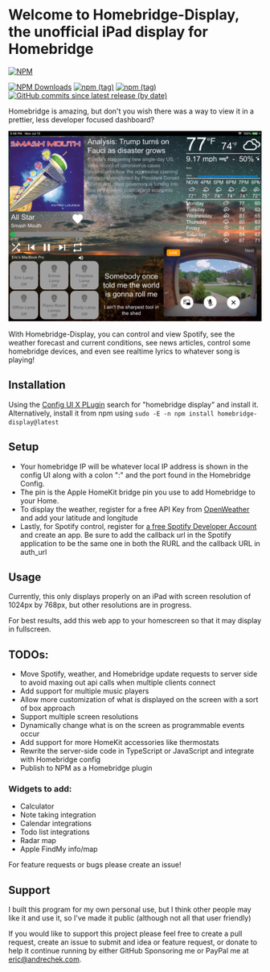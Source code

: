 # Welcome to Homebridge-Display, the unofficial iPad display for Homebridge

[![NPM](https://nodei.co/npm/homebridge-display.png?compact=true)](https://www.npmjs.com/package/homebridge-display)

[![NPM Downloads](https://img.shields.io/npm/dt/homebridge-display)](https://www.npmjs.com/package/homebridge-display)
[![npm (tag)](https://img.shields.io/npm/v/homebridge-display/latest)](https://www.npmjs.com/package/homebridge-display/v/latest)
[![npm (tag)](https://img.shields.io/npm/v/homebridge-display/test)](https://www.npmjs.com/package/homebridge-display/v/test)
[![GitHub commits since latest release (by date)](https://img.shields.io/github/commits-since/EricAndrechek/homebridge-display/latest)](https://github.com/EricAndrechek/homebridge-display/releases/latest)

Homebridge is amazing, but don't you wish there was a way to view it in a prettier, less developer focused dashboard?

![Preview of Homebridge-Display in action](demo.jpeg)

With Homebridge-Display, you can control and view Spotify, see the weather forecast and current conditions, see news articles, control some homebridge devices, and even see realtime lyrics to whatever song is playing!

## Installation

Using the [Config UI X PLugin](https://github.com/oznu/homebridge-config-ui-x#readme) search for "homebridge display" and install it. Alternatively, install it from npm using `sudo -E -n npm install homebridge-display@latest`

## Setup

- Your homebridge IP will be whatever local IP address is shown in the config UI along with a colon ":" and the port found in the Homebridge Config.
- The pin is the Apple HomeKit bridge pin you use to add Homebridge to your Home.
- To display the weather, register for a free API Key from [OpenWeather](https://openweathermap.org/api) and add your latitude and longitude
- Lastly, for Spotify control, register for [a free Spotify Developer Account](https://developer.spotify.com/dashboard/applications) and create an app. Be sure to add the callback url in the Spotify application to be the same one in both the RURL and the callback URL in auth_url

## Usage
Currently, this only displays properly on an iPad with screen resolution of  1024px by 768px, but other resolutions are in progress.

For best results, add this web app to your homescreen so that it may display in fullscreen.

## TODOs:
- Move Spotify, weather, and Homebridge update requests to server side to avoid maxing out api calls when multiple clients connect
- Add support for multiple music players
- Allow more customization of what is displayed on the screen with a sort of box approach
- Support multiple screen resolutions
- Dynamically change what is on the screen as programmable events occur
- Add support for more HomeKit accessories like thermostats
- Rewrite the server-side code in TypeScript or JavaScript and integrate with Homebridge config
- Publish to NPM as a Homebridge plugin

### Widgets to add:
- Calculator
- Note taking integration
- Calendar integrations
- Todo list integrations
- Radar map
- Apple FindMy info/map


For feature requests or bugs please create an issue!

## Support
I built this program for my own personal use, but I think other people may like it and use it, so I've made it public (although not all that user friendly)

If you would like to support this project please feel free to create a pull request, create an issue to submit and idea or feature request, or donate to help it continue running by either GitHub Sponsoring me or PayPal me at eric@andrechek.com.